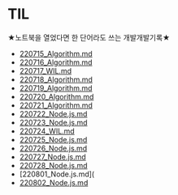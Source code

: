 # TIL
★노트북을 열었다면 한 단어라도 쓰는 개발개발기록★
* [220715_Algorithm.md](https://github.com/sumin-dev/TIL/blob/main/220715_Algorithm.md)
* [220716_Algorithm.md](https://github.com/sumin-dev/TIL/blob/main/220716_Algorithm.md)
* [220717_WIL.md](https://github.com/sumin-dev/TIL/blob/main/220717_WIL.md)
* [220718_Algorithm.md](https://github.com/sumin-dev/TIL/blob/main/220718_Algorithm.md)
* [220719_Algorithm.md](https://github.com/sumin-dev/TIL/blob/main/220719_Algorithm.md)
* [220720_Algorithm.md](https://github.com/sumin-dev/TIL/blob/main/220720_Algorithm.md)
* [220721_Algorithm.md](https://github.com/sumin-dev/TIL/blob/main/220721_Algorithm.md)
* [220722_Node.js.md](https://github.com/sumin-dev/TIL/blob/main/220722_Node.js.md)
* [220723_Node.js.md](https://github.com/sumin-dev/TIL/blob/main/220723_Node.js.md)
* [220724_WIL.md](https://github.com/sumin-dev/TIL/blob/main/220724_WIL.md)
* [220725_Node.js.md](https://github.com/sumin-dev/TIL/blob/main/220725_Node.js.md)
* [220726_Node.js.md](https://github.com/sumin-dev/TIL/blob/main/220726_Node.js.md)
* [220727_Node.js.md](https://github.com/sumin-dev/TIL/blob/main/220727_Node.js.md)
* [220728_Node.js.md](https://github.com/sumin-dev/TIL/blob/main/220728_Node.js.md)
* [220801_Node.js.md](
* [220802_Node.js.md](https://github.com/sumin-dev/TIL/blob/main/220802_Node.js.md)
